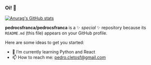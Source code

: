 ### Oi! 👋

[![Anurag's GitHub stats](https://github-readme-stats.vercel.app/api?username=pedrocsfranca)](https://github.com/anuraghazra/github-readme-stats)



**pedrocsfranca/pedrocsfranca** is a ✨ _special_ ✨ repository because its `README.md` (this file) appears on your GitHub profile.

Here are some ideas to get you started:


- 🌱 I’m currently learning Python and React
- 📫 How to reach me: pedro.cletosf@gmail.com

